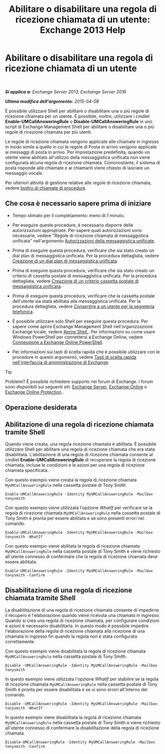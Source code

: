 ﻿---
title: 'Abilitare o disabilitare una regola di ricezione chiamata di un utente: Exchange 2013 Help'
TOCTitle: Abilitare o disabilitare una regola di ricezione chiamata di un utente
ms:assetid: f9e40ac3-117f-44f6-9ab1-dc9f4c72e8ac
ms:mtpsurl: https://technet.microsoft.com/it-it/library/Dn140252(v=EXCHG.150)
ms:contentKeyID: 54652857
ms.date: 05/22/2018
mtps_version: v=EXCHG.150
ms.translationtype: MT
---

# Abilitare o disabilitare una regola di ricezione chiamata di un utente

 

_**Si applica a:** Exchange Server 2013, Exchange Server 2016_

_**Ultima modifica dell'argomento:** 2015-04-08_

È possibile utilizzare Shell per abilitare o disabilitare una o più regole di ricezione chiamata per un utente. È possibile, inoltre, utilizzare i cmdlet **Enable-UMCallAnsweringRule** o **Disable-UMCallAnsweringRule** in uno script di Exchange Management Shell per abilitare o disabilitare una o più regole di ricezione chiamata per più utenti.

Le regole di ricezione chiamata vengono applicate alle chiamate in ingresso in modo simile a quello in cui le regole di Posta in arrivo vengono applicate ai messaggi di posta in arrivo. Per impostazione predefinita, quando un utente viene abilitato all'utilizzo della messaggistica unificata non viene configurata alcuna regola di ricezione chiamata. Ciononostante, il sistema di posta risponde alle chiamate e ai chiamanti viene chiesto di lasciare un messaggio vocale.

Per ulteriori attività di gestione relative alle regole di ricezione chiamata, vedere [Inoltro di chiamate di procedure](forwarding-calls-procedures-exchange-2013-help.md).

## Che cosa è necessario sapere prima di iniziare

  - Tempo stimato per il completamento: meno di 1 minuto.

  - Per eseguire queste procedure, è necessario disporre delle autorizzazioni appropriate. Per sapere quali autorizzazioni sono necessarie, vedere "Regole di ricezione chiamata di messaggistica unificata" nell'argomento [Autorizzazioni della messaggistica unificate](unified-messaging-permissions-exchange-2013-help.md).

  - Prima di eseguire questa procedura, verificare che sia stato creato un dial plan di messaggistica unificata. Per la procedura dettagliata, vedere [Creazione di un dial plan di messaggistica unificata](create-a-um-dial-plan-exchange-2013-help.md).

  - Prima di eseguire questa procedura, verificare che sia stato creato un criterio di cassetta postale di messaggistica unificata. Per la procedura dettagliata, vedere [Creazione di un criterio cassetta postale di messaggistica unificata](create-a-um-mailbox-policy-exchange-2013-help.md).

  - Prima di eseguire questa procedura, verificare che la cassetta postale dell'utente sia stata abilitata alla messaggistica unificata. Per la procedura dettagliata, vedere [Consentire a un utente per la segreteria telefonica](enable-a-user-for-voice-mail-exchange-2013-help.md).

  - È possibile utilizzare solo Shell per eseguire questa procedura. Per sapere come aprire Exchange Management Shell nell'organizzazione Exchange locale, vedere [Aprire Shell.](https://technet.microsoft.com/it-it/library/dd638134\(v=exchg.150\)). Per informazioni su come usare Windows PowerShell per connettersi a Exchange Online, vedere [Connessione a Exchange Online PowerShell](https://go.microsoft.com/fwlink/p/?linkid=396554).

  - Per informazioni sui tasti di scelta rapida che è possibile utilizzare con le procedure in questo argomento, vedere [Tasti di scelta rapida nell'interfaccia di amministrazione di Exchange](keyboard-shortcuts-in-the-exchange-admin-center-exchange-online-protection-help.md).


> [!TIP]
> Problemi? È possibile richiedere supporto nei forum di Exchange. I forum sono disponibili sui seguenti siti: <A href="https://go.microsoft.com/fwlink/p/?linkid=60612">Exchange Server</A>, <A href="https://go.microsoft.com/fwlink/p/?linkid=267542">Exchange Online</A> o <A href="https://go.microsoft.com/fwlink/p/?linkid=285351">Exchange Online Protection</A>..



## Operazione desiderata

## Abilitazione di una regola di ricezione chiamata tramite Shell

Quando viene creata, una regola ricezione chiamata è abilitata. È possibile utilizzare Shell per abilitare una regola di ricezione chiamata che era stata disabilitata. L'abilitazione di una regola di ricezione chiamata consente al cmdlet **Enable-UMCallAnsweringRule** di recuperare la regola di ricezione chiamata, incluse le condizioni e le azioni per una regola di ricezione chiamata specificata.

Con questo esempio viene creata la regola di ricezione chiamata `MyUMCallAnsweringRule` nella cassetta postale di Tony Smith.

    Enable-UMCallAnsweringRule -Identity MyUMCallAnsweringRule -Mailbox tonysmith

Con questo esempio viene utilizzata l'opzione *WhatIf* per verificare se la regola di ricezione chiamata `MyUMCallAnsweringRule` nella cassetta postale di Tony Smith è pronta per essere abilitata e se sono presenti errori nel comando.

    Enable-UMCallAnsweringRule -Identity MyUMCallAnsweringRule -Mailbox tonysmith -WhatIf

Con questo esempio viene abilitata la regola di ricezione chiamata `MyUMCallAnsweringRule` nella cassetta postale di Tony Smith e viene richiesto all'utente connesso di confermare che la regola di ricezione chiamata deve essere abilitata.

    Enable-UMCallAnsweringRule -Identity MyUMCallAnsweringRule -Mailbox tonysmith -Confirm

## Disabilitazione di una regola di ricezione chiamata tramite Shell

La disabilitazione di una regola di ricezione chiamata consente di impedirne il recupero e l'elaborazione quando viene ricevuta una chiamata in ingresso. Quando si crea una regola di ricezione chiamata, per configurare condizioni e azioni è necessario disabilitarla. In questo modo è possibile impedire l'elaborazione della regola di ricezione chiamata alla ricezione di una chiamata in ingresso fin quando la regola non è stata configurata correttamente.

Con questo esempio viene disabilitata la regola di ricezione chiamata `MyUMCallAnsweringRule` nella cassetta postale di Tony Smith.

    Disable -UMCallAnsweringRule -Identity MyUMCallAnsweringRule -Mailbox tonysmith

In questo esempio viene utilizzata l'opzione *WhatIf* per stabilire se la regola di ricezione chiamata `MyUMCallAnsweringRule` nella cassetta postale di Tony Smith è pronta per essere disabilitata e se vi sono errori all'interno del comando.

    Disable -UMCallAnsweringRule -Identity MyUMCallAnsweringRule -Mailbox tonysmith -WhatIf

In questo esempio viene disabilitata la regola di ricezione chiamata `MyUMCallAnsweringRule` nella cassetta postale di Tony Smith e viene richiesto all'utente connesso di confermare la disabilitazione della regola di ricezione chiamata.

    Disable-UMCallAnsweringRule -Identity MyUMCallAnsweringRule -Mailbox tonysmith -Confirm

